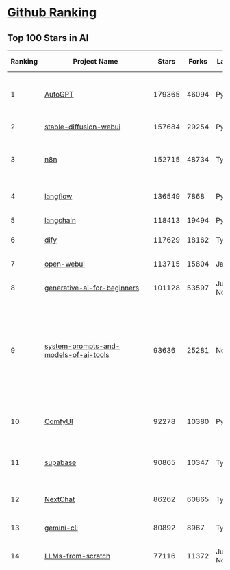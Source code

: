[Github Ranking](../README.md)
==========

## Top 100 Stars in AI

| Ranking | Project Name | Stars | Forks | Language | Open Issues | Description | Last Commit |
| ------- | ------------ | ----- | ----- | -------- | ----------- | ----------- | ----------- |
| 1 | [AutoGPT](https://github.com/Significant-Gravitas/AutoGPT) | 179365 | 46094 | Python | 189 | AutoGPT is the vision of accessible AI for everyone, to use and to build on. Our mission is to provide the tools, so that you can focus on what matters. | 2025-10-30T03:22:30Z |
| 2 | [stable-diffusion-webui](https://github.com/AUTOMATIC1111/stable-diffusion-webui) | 157684 | 29254 | Python | 2370 | Stable Diffusion web UI | 2025-10-07T20:06:10Z |
| 3 | [n8n](https://github.com/n8n-io/n8n) | 152715 | 48734 | TypeScript | 791 | Fair-code workflow automation platform with native AI capabilities. Combine visual building with custom code, self-host or cloud, 400+ integrations. | 2025-10-30T02:37:04Z |
| 4 | [langflow](https://github.com/langflow-ai/langflow) | 136549 | 7868 | Python | 382 | Langflow is a powerful tool for building and deploying AI-powered agents and workflows. | 2025-10-30T00:27:43Z |
| 5 | [langchain](https://github.com/langchain-ai/langchain) | 118413 | 19494 | Python | 175 | 🦜🔗 Build context-aware reasoning applications | 2025-10-29T23:15:28Z |
| 6 | [dify](https://github.com/langgenius/dify) | 117629 | 18162 | TypeScript | 466 | Production-ready platform for agentic workflow development. | 2025-10-30T03:02:56Z |
| 7 | [open-webui](https://github.com/open-webui/open-webui) | 113715 | 15804 | JavaScript | 225 | User-friendly AI Interface (Supports Ollama, OpenAI API, ...) | 2025-10-29T00:31:39Z |
| 8 | [generative-ai-for-beginners](https://github.com/microsoft/generative-ai-for-beginners) | 101128 | 53597 | Jupyter Notebook | 1 | 21 Lessons, Get Started Building with Generative AI  | 2025-10-27T03:19:39Z |
| 9 | [system-prompts-and-models-of-ai-tools](https://github.com/x1xhlol/system-prompts-and-models-of-ai-tools) | 93636 | 25281 | None | 60 | FULL Augment Code, Claude Code, Cluely, CodeBuddy, Comet, Cursor, Devin AI, Junie, Kiro, Leap.new, Lovable, Manus Agent Tools, NotionAI, Orchids.app, Perplexity, Poke, Qoder, Replit, Same.dev, Trae, Traycer AI, VSCode Agent, Warp.dev, Windsurf, Xcode, Z.ai Code, dia & v0. (And other Open Sourced) System Prompts, Internal Tools & AI Models | 2025-10-19T18:44:24Z |
| 10 | [ComfyUI](https://github.com/comfyanonymous/ComfyUI) | 92278 | 10380 | Python | 2885 | The most powerful and modular diffusion model GUI, api and backend with a graph/nodes interface. | 2025-10-29T23:37:11Z |
| 11 | [supabase](https://github.com/supabase/supabase) | 90865 | 10347 | TypeScript | 245 | The Postgres development platform. Supabase gives you a dedicated Postgres database to build your web, mobile, and AI applications. | 2025-10-30T03:46:03Z |
| 12 | [NextChat](https://github.com/ChatGPTNextWeb/NextChat) | 86262 | 60865 | TypeScript | 675 | ✨ Light and Fast AI Assistant. Support: Web \| iOS \| MacOS \| Android \|  Linux \| Windows | 2025-10-27T13:04:31Z |
| 13 | [gemini-cli](https://github.com/google-gemini/gemini-cli) | 80892 | 8967 | TypeScript | 2213 | An open-source AI agent that brings the power of Gemini directly into your terminal. | 2025-10-30T03:38:49Z |
| 14 | [LLMs-from-scratch](https://github.com/rasbt/LLMs-from-scratch) | 77116 | 11372 | Jupyter Notebook | 3 | Implement a ChatGPT-like LLM in PyTorch from scratch, step by step | 2025-10-29T01:36:22Z |
| 15 | [funNLP](https://github.com/fighting41love/funNLP) | 76887 | 15043 | Python | 35 | 中英文敏感词、语言检测、中外手机/电话归属地/运营商查询、名字推断性别、手机号抽取、身份证抽取、邮箱抽取、中日文人名库、中文缩写库、拆字词典、词汇情感值、停用词、反动词表、暴恐词表、繁简体转换、英文模拟中文发音、汪峰歌词生成器、职业名称词库、同义词库、反义词库、否定词库、汽车品牌词库、汽车零件词库、连续英文切割、各种中文词向量、公司名字大全、古诗词库、IT词库、财经词库、成语词库、地名词库、历史名人词库、诗词词库、医学词库、饮食词库、法律词库、汽车词库、动物词库、中文聊天语料、中文谣言数据、百度中文问答数据集、句子相似度匹配算法集合、bert资源、文本生成&摘要相关工具、cocoNLP信息抽取工具、国内电话号码正则匹配、清华大学XLORE:中英文跨语言百科知识图谱、清华大学人工智能技术系列报告、自然语言生成、NLU太难了系列、自动对联数据及机器人、用户名黑名单列表、罪名法务名词及分类模型、微信公众号语料、cs224n深度学习自然语言处理课程、中文手写汉字识别、中文自然语言处理 语料/数据集、变量命名神器、分词语料库+代码、任务型对话英文数据集、ASR 语音数据集 + 基于深度学习的中文语音识别系统、笑声检测器、Microsoft多语言数字/单位/如日期时间识别包、中华新华字典数据库及api(包括常用歇后语、成语、词语和汉字)、文档图谱自动生成、SpaCy 中文模型、Common Voice语音识别数据集新版、神经网络关系抽取、基于bert的命名实体识别、关键词(Keyphrase)抽取包pke、基于医疗领域知识图谱的问答系统、基于依存句法与语义角色标注的事件三元组抽取、依存句法分析4万句高质量标注数据、cnocr：用来做中文OCR的Python3包、中文人物关系知识图谱项目、中文nlp竞赛项目及代码汇总、中文字符数据、speech-aligner: 从“人声语音”及其“语言文本”产生音素级别时间对齐标注的工具、AmpliGraph: 知识图谱表示学习(Python)库：知识图谱概念链接预测、Scattertext 文本可视化(python)、语言/知识表示工具：BERT & ERNIE、中文对比英文自然语言处理NLP的区别综述、Synonyms中文近义词工具包、HarvestText领域自适应文本挖掘工具（新词发现-情感分析-实体链接等）、word2word：(Python)方便易用的多语言词-词对集：62种语言/3,564个多语言对、语音识别语料生成工具：从具有音频/字幕的在线视频创建自动语音识别(ASR)语料库、构建医疗实体识别的模型（包含词典和语料标注）、单文档非监督的关键词抽取、Kashgari中使用gpt-2语言模型、开源的金融投资数据提取工具、文本自动摘要库TextTeaser: 仅支持英文、人民日报语料处理工具集、一些关于自然语言的基本模型、基于14W歌曲知识库的问答尝试--功能包括歌词接龙and已知歌词找歌曲以及歌曲歌手歌词三角关系的问答、基于Siamese bilstm模型的相似句子判定模型并提供训练数据集和测试数据集、用Transformer编解码模型实现的根据Hacker News文章标题自动生成评论、用BERT进行序列标记和文本分类的模板代码、LitBank：NLP数据集——支持自然语言处理和计算人文学科任务的100部带标记英文小说语料、百度开源的基准信息抽取系统、虚假新闻数据集、Facebook: LAMA语言模型分析，提供Transformer-XL/BERT/ELMo/GPT预训练语言模型的统一访问接口、CommonsenseQA：面向常识的英文QA挑战、中文知识图谱资料、数据及工具、各大公司内部里大牛分享的技术文档 PDF 或者 PPT、自然语言生成SQL语句（英文）、中文NLP数据增强（EDA）工具、英文NLP数据增强工具 、基于医药知识图谱的智能问答系统、京东商品知识图谱、基于mongodb存储的军事领域知识图谱问答项目、基于远监督的中文关系抽取、语音情感分析、中文ULMFiT-情感分析-文本分类-语料及模型、一个拍照做题程序、世界各国大规模人名库、一个利用有趣中文语料库 qingyun 训练出来的中文聊天机器人、中文聊天机器人seqGAN、省市区镇行政区划数据带拼音标注、教育行业新闻语料库包含自动文摘功能、开放了对话机器人-知识图谱-语义理解-自然语言处理工具及数据、中文知识图谱：基于百度百科中文页面-抽取三元组信息-构建中文知识图谱、masr: 中文语音识别-提供预训练模型-高识别率、Python音频数据增广库、中文全词覆盖BERT及两份阅读理解数据、ConvLab：开源多域端到端对话系统平台、中文自然语言处理数据集、基于最新版本rasa搭建的对话系统、基于TensorFlow和BERT的管道式实体及关系抽取、一个小型的证券知识图谱/知识库、复盘所有NLP比赛的TOP方案、OpenCLaP：多领域开源中文预训练语言模型仓库、UER：基于不同语料+编码器+目标任务的中文预训练模型仓库、中文自然语言处理向量合集、基于金融-司法领域(兼有闲聊性质)的聊天机器人、g2pC：基于上下文的汉语读音自动标记模块、Zincbase 知识图谱构建工具包、诗歌质量评价/细粒度情感诗歌语料库、快速转化「中文数字」和「阿拉伯数字」、百度知道问答语料库、基于知识图谱的问答系统、jieba_fast 加速版的jieba、正则表达式教程、中文阅读理解数据集、基于BERT等最新语言模型的抽取式摘要提取、Python利用深度学习进行文本摘要的综合指南、知识图谱深度学习相关资料整理、维基大规模平行文本语料、StanfordNLP 0.2.0：纯Python版自然语言处理包、NeuralNLP-NeuralClassifier：腾讯开源深度学习文本分类工具、端到端的封闭域对话系统、中文命名实体识别：NeuroNER vs. BertNER、新闻事件线索抽取、2019年百度的三元组抽取比赛：“科学空间队”源码、基于依存句法的开放域文本知识三元组抽取和知识库构建、中文的GPT2训练代码、ML-NLP - 机器学习(Machine Learning)NLP面试中常考到的知识点和代码实现、nlp4han:中文自然语言处理工具集(断句/分词/词性标注/组块/句法分析/语义分析/NER/N元语法/HMM/代词消解/情感分析/拼写检查、XLM：Facebook的跨语言预训练语言模型、用基于BERT的微调和特征提取方法来进行知识图谱百度百科人物词条属性抽取、中文自然语言处理相关的开放任务-数据集-当前最佳结果、CoupletAI - 基于CNN+Bi-LSTM+Attention 的自动对对联系统、抽象知识图谱、MiningZhiDaoQACorpus - 580万百度知道问答数据挖掘项目、brat rapid annotation tool: 序列标注工具、大规模中文知识图谱数据：1.4亿实体、数据增强在机器翻译及其他nlp任务中的应用及效果、allennlp阅读理解:支持多种数据和模型、PDF表格数据提取工具 、 Graphbrain：AI开源软件库和科研工具，目的是促进自动意义提取和文本理解以及知识的探索和推断、简历自动筛选系统、基于命名实体识别的简历自动摘要、中文语言理解测评基准，包括代表性的数据集&基准模型&语料库&排行榜、树洞 OCR 文字识别 、从包含表格的扫描图片中识别表格和文字、语声迁移、Python口语自然语言处理工具集(英文)、 similarity：相似度计算工具包，java编写、海量中文预训练ALBERT模型 、Transformers 2.0 、基于大规模音频数据集Audioset的音频增强 、Poplar：网页版自然语言标注工具、图片文字去除，可用于漫画翻译 、186种语言的数字叫法库、Amazon发布基于知识的人-人开放领域对话数据集 、中文文本纠错模块代码、繁简体转换 、 Python实现的多种文本可读性评价指标、类似于人名/地名/组织机构名的命名体识别数据集 、东南大学《知识图谱》研究生课程(资料)、. 英文拼写检查库 、 wwsearch是企业微信后台自研的全文检索引擎、CHAMELEON：深度学习新闻推荐系统元架构 、 8篇论文梳理BERT相关模型进展与反思、DocSearch：免费文档搜索引擎、 LIDA：轻量交互式对话标注工具 、aili - the fastest in-memory index in the East 东半球最快并发索引 、知识图谱车音工作项目、自然语言生成资源大全 、中日韩分词库mecab的Python接口库、中文文本摘要/关键词提取、汉字字符特征提取器 (featurizer)，提取汉字的特征（发音特征、字形特征）用做深度学习的特征、中文生成任务基准测评 、中文缩写数据集、中文任务基准测评 - 代表性的数据集-基准(预训练)模型-语料库-baseline-工具包-排行榜、PySS3：面向可解释AI的SS3文本分类器机器可视化工具 、中文NLP数据集列表、COPE - 格律诗编辑程序、doccano：基于网页的开源协同多语言文本标注工具 、PreNLP：自然语言预处理库、简单的简历解析器，用来从简历中提取关键信息、用于中文闲聊的GPT2模型：GPT2-chitchat、基于检索聊天机器人多轮响应选择相关资源列表(Leaderboards、Datasets、Papers)、(Colab)抽象文本摘要实现集锦(教程 、词语拼音数据、高效模糊搜索工具、NLP数据增广资源集、微软对话机器人框架 、 GitHub Typo Corpus：大规模GitHub多语言拼写错误/语法错误数据集、TextCluster：短文本聚类预处理模块 Short text cluster、面向语音识别的中文文本规范化、BLINK：最先进的实体链接库、BertPunc：基于BERT的最先进标点修复模型、Tokenizer：快速、可定制的文本词条化库、中文语言理解测评基准，包括代表性的数据集、基准(预训练)模型、语料库、排行榜、spaCy 医学文本挖掘与信息提取 、 NLP任务示例项目代码集、 python拼写检查库、chatbot-list - 行业内关于智能客服、聊天机器人的应用和架构、算法分享和介绍、语音质量评价指标(MOSNet, BSSEval, STOI, PESQ, SRMR)、 用138GB语料训练的法文RoBERTa预训练语言模型 、BERT-NER-Pytorch：三种不同模式的BERT中文NER实验、无道词典 - 有道词典的命令行版本，支持英汉互查和在线查询、2019年NLP亮点回顾、 Chinese medical dialogue data 中文医疗对话数据集 、最好的汉字数字(中文数字)-阿拉伯数字转换工具、 基于百科知识库的中文词语多词义/义项获取与特定句子词语语义消歧、awesome-nlp-sentiment-analysis - 情感分析、情绪原因识别、评价对象和评价词抽取、LineFlow：面向所有深度学习框架的NLP数据高效加载器、中文医学NLP公开资源整理 、MedQuAD：(英文)医学问答数据集、将自然语言数字串解析转换为整数和浮点数、Transfer Learning in Natural Language Processing (NLP) 、面向语音识别的中文/英文发音辞典、Tokenizers：注重性能与多功能性的最先进分词器、CLUENER 细粒度命名实体识别 Fine Grained Named Entity Recognition、 基于BERT的中文命名实体识别、中文谣言数据库、NLP数据集/基准任务大列表、nlp相关的一些论文及代码, 包括主题模型、词向量(Word Embedding)、命名实体识别(NER)、文本分类(Text Classificatin)、文本生成(Text Generation)、文本相似性(Text Similarity)计算等，涉及到各种与nlp相关的算法，基于keras和tensorflow 、Python文本挖掘/NLP实战示例、 Blackstone：面向非结构化法律文本的spaCy pipeline和NLP模型通过同义词替换实现文本“变脸” 、中文 预训练 ELECTREA 模型: 基于对抗学习 pretrain Chinese Model 、albert-chinese-ner - 用预训练语言模型ALBERT做中文NER 、基于GPT2的特定主题文本生成/文本增广、开源预训练语言模型合集、多语言句向量包、编码、标记和实现：一种可控高效的文本生成方法、 英文脏话大列表 、attnvis：GPT2、BERT等transformer语言模型注意力交互可视化、CoVoST：Facebook发布的多语种语音-文本翻译语料库，包括11种语言(法语、德语、荷兰语、俄语、西班牙语、意大利语、土耳其语、波斯语、瑞典语、蒙古语和中文)的语音、文字转录及英文译文、Jiagu自然语言处理工具 - 以BiLSTM等模型为基础，提供知识图谱关系抽取 中文分词 词性标注 命名实体识别 情感分析 新词发现 关键词 文本摘要 文本聚类等功能、用unet实现对文档表格的自动检测，表格重建、NLP事件提取文献资源列表 、 金融领域自然语言处理研究资源大列表、CLUEDatasetSearch - 中英文NLP数据集：搜索所有中文NLP数据集，附常用英文NLP数据集 、medical_NER - 中文医学知识图谱命名实体识别 、(哈佛)讲因果推理的免费书、知识图谱相关学习资料/数据集/工具资源大列表、Forte：灵活强大的自然语言处理pipeline工具集 、Python字符串相似性算法库、PyLaia：面向手写文档分析的深度学习工具包、TextFooler：针对文本分类/推理的对抗文本生成模块、Haystack：灵活、强大的可扩展问答(QA)框架、中文关键短语抽取工具 | 2024-05-10T07:38:24Z |
| 16 | [netdata](https://github.com/netdata/netdata) | 76524 | 6209 | C | 170 | The fastest path to AI-powered full stack observability, even for lean teams. | 2025-10-30T00:24:51Z |
| 17 | [Deep-Live-Cam](https://github.com/hacksider/Deep-Live-Cam) | 74243 | 10841 | Python | 55 | real time face swap and one-click video deepfake with only a single image | 2025-10-28T11:16:44Z |
| 18 | [awesome-llm-apps](https://github.com/Shubhamsaboo/awesome-llm-apps) | 74138 | 9646 | Python | 4 | Collection of awesome LLM apps with AI Agents and RAG using OpenAI, Anthropic, Gemini and opensource models. | 2025-10-19T17:51:53Z |
| 19 | [awesome-mcp-servers](https://github.com/punkpeye/awesome-mcp-servers) | 73862 | 6182 | None | 48 | A collection of MCP servers. | 2025-10-29T02:49:57Z |
| 20 | [browser-use](https://github.com/browser-use/browser-use) | 71920 | 8530 | Python | 138 | 🌐 Make websites accessible for AI agents. Automate tasks online with ease. | 2025-10-30T03:14:27Z |
| 21 | [lobe-chat](https://github.com/lobehub/lobe-chat) | 67262 | 13901 | TypeScript | 891 | 🤯 Lobe Chat - an open-source, modern design AI chat framework. Supports multiple AI providers (OpenAI / Claude 4 / Gemini / DeepSeek / Ollama / Qwen), Knowledge Base (file upload / RAG ), one click install MCP Marketplace and Artifacts / Thinking. One-click FREE deployment of your private AI Agent application. | 2025-10-30T03:45:32Z |
| 22 | [ragflow](https://github.com/infiniflow/ragflow) | 66775 | 7084 | TypeScript | 2956 | RAGFlow is a leading open-source Retrieval-Augmented Generation (RAG) engine that fuses cutting-edge RAG with Agent capabilities to create a superior context layer for LLMs | 2025-10-30T03:36:02Z |
| 23 | [AppFlowy](https://github.com/AppFlowy-IO/AppFlowy) | 66200 | 4689 | Dart | 973 | Bring projects, wikis, and teams together with AI. AppFlowy is the AI collaborative workspace where you achieve more without losing control of your data. The leading open source Notion alternative. | 2025-10-27T01:50:39Z |
| 24 | [Prompt-Engineering-Guide](https://github.com/dair-ai/Prompt-Engineering-Guide) | 65643 | 6820 | MDX | 156 | 🐙 Guides, papers, lessons, notebooks and resources for prompt engineering, context engineering, RAG, and AI Agents. | 2025-10-16T15:44:13Z |
| 25 | [firecrawl](https://github.com/firecrawl/firecrawl) | 65402 | 5158 | TypeScript | 28 | 🔥 The Web Data API for AI - Turn entire websites into LLM-ready markdown or structured data | 2025-10-30T00:10:32Z |
| 26 | [PaddleOCR](https://github.com/PaddlePaddle/PaddleOCR) | 61941 | 9181 | Python | 176 | Turn any PDF or image document into structured data for your AI. A powerful, lightweight OCR toolkit that bridges the gap between images/PDFs and LLMs. Supports 100+ languages. | 2025-10-30T02:42:35Z |
| 27 | [LLaMA-Factory](https://github.com/hiyouga/LLaMA-Factory) | 61149 | 7398 | Python | 739 | Unified Efficient Fine-Tuning of 100+ LLMs & VLMs (ACL 2024) | 2025-10-27T13:23:32Z |
| 28 | [MetaGPT](https://github.com/FoundationAgents/MetaGPT) | 59143 | 7184 | Python | 8 | 🌟 The Multi-Agent Framework: First AI Software Company, Towards Natural Language Programming | 2025-10-04T05:57:57Z |
| 29 | [crawl4ai](https://github.com/unclecode/crawl4ai) | 55195 | 5520 | Python | 169 | 🚀🤖 Crawl4AI: Open-source LLM Friendly Web Crawler & Scraper. Don't be shy, join here: https://discord.gg/jP8KfhDhyN | 2025-10-29T10:00:13Z |
| 30 | [gpt-engineer](https://github.com/AntonOsika/gpt-engineer) | 54982 | 7335 | Python | 31 | CLI platform to experiment with codegen. Precursor to: https://lovable.dev | 2025-05-14T10:15:10Z |
| 31 | [meilisearch](https://github.com/meilisearch/meilisearch) | 54245 | 2236 | Rust | 216 | A lightning-fast search engine API bringing AI-powered hybrid search to your sites and applications. | 2025-10-29T17:27:37Z |
| 32 | [ChatGPT](https://github.com/lencx/ChatGPT) | 54195 | 6191 | Rust | 855 | 🔮 ChatGPT Desktop Application (Mac, Windows and Linux) | 2024-08-29T17:58:11Z |
| 33 | [OpenBB](https://github.com/OpenBB-finance/OpenBB) | 54015 | 5200 | Python | 32 | Financial data platform for analysts, quants and AI agents. | 2025-10-30T03:31:19Z |
| 34 | [autogen](https://github.com/microsoft/autogen) | 51222 | 7802 | Python | 407 | A programming framework for agentic AI | 2025-10-08T04:58:17Z |
| 35 | [anything-llm](https://github.com/Mintplex-Labs/anything-llm) | 50527 | 5325 | JavaScript | 270 | The all-in-one Desktop & Docker AI application with built-in RAG, AI agents, No-code agent builder, MCP compatibility,  and more. | 2025-10-29T12:10:57Z |
| 36 | [MoneyPrinterTurbo](https://github.com/harry0703/MoneyPrinterTurbo) | 47388 | 6617 | Python | 201 | 利用AI大模型，一键生成高清短视频 Generate short videos with one click using AI LLM. | 2025-06-11T06:34:54Z |
| 37 | [Flowise](https://github.com/FlowiseAI/Flowise) | 46145 | 22943 | TypeScript | 615 | Build AI Agents, Visually | 2025-10-29T11:33:27Z |
| 38 | [dbeaver](https://github.com/dbeaver/dbeaver) | 45986 | 3882 | Java | 3088 | Free universal database tool and SQL client | 2025-10-29T16:19:56Z |
| 39 | [llm-app](https://github.com/pathwaycom/llm-app) | 45926 | 1183 | Jupyter Notebook | 4 | Ready-to-run cloud templates for RAG, AI pipelines, and enterprise search with live data. 🐳Docker-friendly.⚡Always in sync with Sharepoint, Google Drive, S3, Kafka, PostgreSQL, real-time data APIs, and more. | 2025-10-23T15:24:08Z |
| 40 | [text-generation-webui](https://github.com/oobabooga/text-generation-webui) | 45262 | 5820 | Python | 2603 | The definitive Web UI for local AI, with powerful features and easy setup. | 2025-10-28T19:48:04Z |
| 41 | [JeecgBoot](https://github.com/jeecgboot/JeecgBoot) | 44168 | 15617 | Java | 35 | 🔥AI低代码平台，助力企业快速实现低代码开发和构建AI应用！前后端分离架构 SpringBoot3，SpringCloud、MybatisPlus，Ant Design&Vue3、TS+vite！强大代码生成器实现前后端一键生成，无需手写代码! 引领AI低代码开发模式：AI生成→在线编码→代码生成→手工合并，解决Java项目80%重复工作，提升效率，节省成本，兼顾灵活性~ | 2025-10-28T15:01:39Z |
| 42 | [ClickHouse](https://github.com/ClickHouse/ClickHouse) | 43670 | 7760 | C++ | 4699 | ClickHouse® is a real-time analytics database management system | 2025-10-30T03:32:54Z |
| 43 | [ai-agents-for-beginners](https://github.com/microsoft/ai-agents-for-beginners) | 43488 | 14553 | Jupyter Notebook | 6 | 12 Lessons to Get Started Building AI Agents | 2025-10-24T10:12:01Z |
| 44 | [AI-For-Beginners](https://github.com/microsoft/AI-For-Beginners) | 43436 | 8529 | Jupyter Notebook | 1 | 12 Weeks, 24 Lessons, AI for All! | 2025-10-29T16:38:26Z |
| 45 | [spec-kit](https://github.com/github/spec-kit) | 43396 | 3692 | Shell | 369 | 💫 Toolkit to help you get started with Spec-Driven Development | 2025-10-23T17:12:11Z |
| 46 | [airflow](https://github.com/apache/airflow) | 42980 | 15862 | Python | 1341 | Apache Airflow - A platform to programmatically author, schedule, and monitor workflows | 2025-10-30T03:23:31Z |
| 47 | [GitHubDaily](https://github.com/GitHubDaily/GitHubDaily) | 42699 | 4327 | None | 440 | 坚持分享 GitHub 上高质量、有趣实用的开源技术教程、开发者工具、编程网站、技术资讯。A list cool, interesting projects of GitHub. | 2025-03-20T08:54:47Z |
| 48 | [docling](https://github.com/docling-project/docling) | 42614 | 3043 | Python | 660 | Get your documents ready for gen AI | 2025-10-29T10:38:14Z |
| 49 | [ai-hedge-fund](https://github.com/virattt/ai-hedge-fund) | 42122 | 7450 | Python | 25 | An AI Hedge Fund Team | 2025-10-11T18:20:27Z |
| 50 | [mem0](https://github.com/mem0ai/mem0) | 42105 | 4531 | Python | 298 | Universal memory layer for AI Agents; Announcing OpenMemory MCP - local and secure memory management. | 2025-10-28T16:32:40Z |
| 51 | [kong](https://github.com/Kong/kong) | 42068 | 5002 | Lua | 63 | 🦍 The Cloud-Native Gateway for APIs & AI | 2025-10-28T10:04:13Z |
| 52 | [ailearning](https://github.com/apachecn/ailearning) | 41634 | 11596 | Python | 3 | AiLearning：数据分析+机器学习实战+线性代数+PyTorch+NLTK+TF2 | 2024-11-12T16:21:55Z |
| 53 | [ColossalAI](https://github.com/hpcaitech/ColossalAI) | 41217 | 4537 | Python | 430 | Making large AI models cheaper, faster and more accessible | 2025-10-13T17:34:46Z |
| 54 | [upscayl](https://github.com/upscayl/upscayl) | 40819 | 1914 | TypeScript | 54 | 🆙 Upscayl - #1 Free and Open Source AI Image Upscaler for Linux, MacOS and Windows. | 2025-10-28T10:39:31Z |
| 55 | [crewAI](https://github.com/crewAIInc/crewAI) | 39850 | 5305 | Python | 36 | Framework for orchestrating role-playing, autonomous AI agents. By fostering collaborative intelligence, CrewAI empowers agents to work together seamlessly, tackling complex tasks. | 2025-10-29T18:14:02Z |
| 56 | [ray](https://github.com/ray-project/ray) | 39591 | 6841 | Python | 2827 | Ray is an AI compute engine. Ray consists of a core distributed runtime and a set of AI Libraries for accelerating ML workloads. | 2025-10-30T02:24:17Z |
| 57 | [chatgpt-on-wechat](https://github.com/zhayujie/chatgpt-on-wechat) | 39527 | 9471 | Python | 307 | 基于大模型搭建的聊天机器人，同时支持 微信公众号、企业微信应用、飞书、钉钉 等接入，可选择ChatGPT/Claude/DeepSeek/文心一言/讯飞星火/通义千问/ Gemini/GLM-4/Kimi/LinkAI，能处理文本、语音和图片，访问操作系统和互联网，支持基于自有知识库进行定制企业智能客服。 | 2025-10-22T10:32:10Z |
| 58 | [cursor-free-vip](https://github.com/yeongpin/cursor-free-vip) | 39437 | 4797 | Python | 628 | [Support 0.49.x]（Reset Cursor AI MachineID & Bypass Higher Token Limit） Cursor Ai ，自动重置机器ID ， 免费升级使用Pro功能: You've reached your trial request limit. / Too many free trial accounts used on this machine. Please upgrade to pro. We have this limit in place to prevent abuse. Please let us know if you believe this is a mistake. | 2025-09-16T03:47:39Z |
| 59 | [photoprism](https://github.com/photoprism/photoprism) | 38666 | 2161 | Go | 446 | AI-Powered Photos App for the Decentralized Web 🌈💎✨ | 2025-10-29T19:14:18Z |
| 60 | [quivr](https://github.com/QuivrHQ/quivr) | 38565 | 3684 | Python | 2 | Opiniated RAG for integrating GenAI in your apps 🧠   Focus on your product rather than the RAG. Easy integration in existing products with customisation!  Any LLM: GPT4, Groq, Llama. Any Vectorstore: PGVector, Faiss. Any Files. Anyway you want.  | 2025-07-09T12:55:23Z |
| 61 | [aider](https://github.com/Aider-AI/aider) | 38109 | 3625 | Python | 1066 | aider is AI pair programming in your terminal | 2025-10-05T19:11:17Z |
| 62 | [Open-Assistant](https://github.com/LAION-AI/Open-Assistant) | 37484 | 3301 | Python | 227 | OpenAssistant is a chat-based assistant that understands tasks, can interact with third-party systems, and retrieve information dynamically to do so. | 2024-08-17T01:55:35Z |
| 63 | [chatbox](https://github.com/chatboxai/chatbox) | 37127 | 3763 | TypeScript | 903 | User-friendly Desktop Client App for AI Models/LLMs (GPT, Claude, Gemini, Ollama...) | 2025-10-29T09:07:44Z |
| 64 | [ToolJet](https://github.com/ToolJet/ToolJet) | 36832 | 4859 | JavaScript | 643 | ToolJet is the open-source foundation of ToolJet AI - the AI-native platform for building internal tools, dashboard, business applications, workflows and AI agents 🚀 | 2025-10-29T22:46:27Z |
| 65 | [MockingBird](https://github.com/babysor/MockingBird) | 36726 | 5270 | Python | 478 | 🚀AI拟声: 5秒内克隆您的声音并生成任意语音内容 Clone a voice in 5 seconds to generate arbitrary speech in real-time | 2024-11-15T05:00:29Z |
| 66 | [mindsdb](https://github.com/mindsdb/mindsdb) | 36676 | 5914 | Python | 58 | Federated query engine for AI - The only MCP Server you'll ever need | 2025-10-29T22:23:16Z |
| 67 | [google-research](https://github.com/google-research/google-research) | 36619 | 8219 | Jupyter Notebook | 1079 | Google Research | 2025-10-29T16:10:37Z |
| 68 | [LocalAI](https://github.com/mudler/LocalAI) | 36128 | 2866 | Go | 258 | :robot: The free, Open Source alternative to OpenAI, Claude and others. Self-hosted and local-first. Drop-in replacement for OpenAI,  running on consumer-grade hardware. No GPU required. Runs gguf, transformers, diffusers and many more. Features: Generate Text, Audio, Video, Images, Voice Cloning, Distributed, P2P and decentralized inference | 2025-10-29T16:18:58Z |
| 69 | [context7](https://github.com/upstash/context7) | 35532 | 1757 | JavaScript | 88 | Context7 MCP Server -- Up-to-date code documentation for LLMs and AI code editors | 2025-10-29T20:18:48Z |
| 70 | [Folo](https://github.com/RSSNext/Folo) | 35474 | 1735 | TypeScript | 299 | 🧡 Follow everything in one place | 2025-10-30T03:42:56Z |
| 71 | [AgentGPT](https://github.com/reworkd/AgentGPT) | 35135 | 9484 | TypeScript | 130 | 🤖 Assemble, configure, and deploy autonomous AI Agents in your browser. | 2025-04-29T01:19:32Z |
| 72 | [awesome-cursorrules](https://github.com/PatrickJS/awesome-cursorrules) | 34975 | 2964 | MDX | 37 | 📄  Configuration files that enhance Cursor AI editor experience with custom rules and behaviors | 2025-10-24T16:37:26Z |
| 73 | [agno](https://github.com/agno-agi/agno) | 34716 | 4552 | Python | 134 | Multi-agent framework, runtime and control plane. Built for speed, privacy, and scale. | 2025-10-29T20:31:36Z |
| 74 | [gold-miner](https://github.com/xitu/gold-miner) | 34280 | 5042 | None | 11 | 🥇掘金翻译计划，可能是世界最大最好的英译中技术社区，最懂读者和译者的翻译平台： | 2024-04-17T09:44:37Z |
| 75 | [Fabric](https://github.com/danielmiessler/Fabric) | 34039 | 3475 | JavaScript | 42 | Fabric is an open-source framework for augmenting humans using AI. It provides a modular system for solving specific problems using a crowdsourced set of AI prompts that can be used anywhere. | 2025-10-28T14:34:20Z |
| 76 | [ruoyi-vue-pro](https://github.com/YunaiV/ruoyi-vue-pro) | 33795 | 7295 | Java | 12 | 🔥 官方推荐 🔥 RuoYi-Vue 全新 Pro 版本，优化重构所有功能。基于 Spring Boot + MyBatis Plus + Vue & Element 实现的后台管理系统 + 微信小程序，支持 RBAC 动态权限、数据权限、SaaS 多租户、Flowable 工作流、三方登录、支付、短信、商城、CRM、ERP、AI 大模型等功能。你的 ⭐️ Star ⭐️，是作者生发的动力！ | 2025-10-12T07:41:03Z |
| 77 | [gpt-pilot](https://github.com/Pythagora-io/gpt-pilot) | 33543 | 3461 | Python | 238 | The first real AI developer | 2025-09-11T13:41:50Z |
| 78 | [qlib](https://github.com/microsoft/qlib) | 32892 | 5069 | Python | 260 | Qlib is an AI-oriented Quant investment platform that aims to use AI tech to empower Quant Research, from exploring ideas to implementing productions. Qlib supports diverse ML modeling paradigms, including supervised learning, market dynamics modeling, and RL, and is now equipped with https://github.com/microsoft/RD-Agent to automate R&D process. | 2025-10-17T05:22:09Z |
| 79 | [spaCy](https://github.com/explosion/spaCy) | 32734 | 4612 | Python | 174 | 💫 Industrial-strength Natural Language Processing (NLP) in Python | 2025-10-28T08:43:48Z |
| 80 | [chatbot-ui](https://github.com/mckaywrigley/chatbot-ui) | 32553 | 9388 | TypeScript | 181 | AI chat for any model. | 2024-08-03T00:38:07Z |
| 81 | [tabby](https://github.com/TabbyML/tabby) | 32329 | 1626 | Rust | 218 | Self-hosted AI coding assistant | 2025-10-23T20:03:44Z |
| 82 | [nacos](https://github.com/alibaba/nacos) | 32212 | 13162 | Java | 260 | an easy-to-use dynamic service discovery, configuration and service management platform for building AI cloud native applications. | 2025-10-21T21:17:28Z |
| 83 | [exo](https://github.com/exo-explore/exo) | 32182 | 2175 | Python | 374 | Run your own AI cluster at home with everyday devices 📱💻 🖥️⌚ | 2025-10-21T16:29:52Z |
| 84 | [fairseq](https://github.com/facebookresearch/fairseq) | 31897 | 6620 | Python | 1194 | Facebook AI Research Sequence-to-Sequence Toolkit written in Python. | 2025-09-30T11:16:06Z |
| 85 | [netron](https://github.com/lutzroeder/netron) | 31660 | 3015 | JavaScript | 20 | Visualizer for neural network, deep learning and machine learning models | 2025-10-30T02:20:54Z |
| 86 | [cursor](https://github.com/cursor/cursor) | 31545 | 2081 | None | 2208 | The AI Code Editor | 2025-10-22T22:53:11Z |
| 87 | [khoj](https://github.com/khoj-ai/khoj) | 31427 | 1851 | Python | 75 | Your AI second brain. Self-hostable. Get answers from the web or your docs. Build custom agents, schedule automations, do deep research. Turn any online or local LLM into your personal, autonomous AI (gpt, claude, gemini, llama, qwen, mistral). Get started - free. | 2025-09-16T09:17:58Z |
| 88 | [LibreChat](https://github.com/danny-avila/LibreChat) | 31144 | 6040 | TypeScript | 212 | Enhanced ChatGPT Clone: Features Agents, MCP, DeepSeek, Anthropic, AWS, OpenAI, Responses API, Azure, Groq, o1, GPT-5, Mistral, OpenRouter, Vertex AI, Gemini, Artifacts, AI model switching, message search, Code Interpreter, langchain, DALL-E-3, OpenAPI Actions, Functions, Secure Multi-User Auth, Presets, open-source for self-hosting. Active. | 2025-10-29T22:28:29Z |
| 89 | [AI-Expert-Roadmap](https://github.com/AMAI-GmbH/AI-Expert-Roadmap) | 30438 | 2546 | JavaScript | 13 | Roadmap to becoming an Artificial Intelligence Expert in 2022 | 2025-09-12T14:59:30Z |
| 90 | [pytorch-lightning](https://github.com/Lightning-AI/pytorch-lightning) | 30348 | 3588 | Python | 821 | Pretrain, finetune ANY AI model of ANY size on 1 or 10,000+ GPUs with zero code changes. | 2025-10-29T17:09:29Z |
| 91 | [roop](https://github.com/s0md3v/roop) | 30320 | 6899 | Python | 0 | one-click face swap | 2024-08-19T12:57:17Z |
| 92 | [Mr.-Ranedeer-AI-Tutor](https://github.com/JushBJJ/Mr.-Ranedeer-AI-Tutor) | 29660 | 3377 | None | 14 | A GPT-4 AI Tutor Prompt for customizable personalized learning experiences. | 2025-09-30T08:08:00Z |
| 93 | [opencode](https://github.com/sst/opencode) | 29636 | 2277 | TypeScript | 957 | The AI coding agent built for the terminal. | 2025-10-30T02:28:20Z |
| 94 | [continue](https://github.com/continuedev/continue) | 29558 | 3702 | TypeScript | 649 | ⏩ Ship faster with Continuous AI. Build and run custom agents across your IDE, terminal, and CI | 2025-10-30T01:00:35Z |
| 95 | [PDFMathTranslate](https://github.com/Byaidu/PDFMathTranslate) | 29393 | 2599 | Python | 110 | [EMNLP 2025 Demo] PDF scientific paper translation with preserved formats - 基于 AI 完整保留排版的 PDF 文档全文双语翻译，支持 Google/DeepL/Ollama/OpenAI 等服务，提供 CLI/GUI/MCP/Docker/Zotero | 2025-10-27T14:06:00Z |
| 96 | [Jobs_Applier_AI_Agent_AIHawk](https://github.com/feder-cr/Jobs_Applier_AI_Agent_AIHawk) | 29024 | 4412 | Python | 11 | AIHawk aims to easy job hunt process by automating the job application process. Utilizing artificial intelligence, it enables users to apply for multiple jobs in a tailored way. | 2025-05-28T13:24:12Z |
| 97 | [500-AI-Machine-learning-Deep-learning-Computer-vision-NLP-Projects-with-code](https://github.com/ashishpatel26/500-AI-Machine-learning-Deep-learning-Computer-vision-NLP-Projects-with-code) | 28417 | 6381 | None | 47 | 500 AI Machine learning Deep learning Computer vision NLP Projects with code | 2025-08-01T11:54:09Z |
| 98 | [so-vits-svc](https://github.com/svc-develop-team/so-vits-svc) | 27713 | 5067 | Python | 21 | SoftVC VITS Singing Voice Conversion | 2023-11-11T13:11:31Z |
| 99 | [Genesis](https://github.com/Genesis-Embodied-AI/Genesis) | 27480 | 2524 | Python | 112 | A generative world for general-purpose robotics & embodied AI learning. | 2025-10-29T12:36:34Z |
| 100 | [nx](https://github.com/nrwl/nx) | 27347 | 2617 | TypeScript | 634 | Get to green PRs in half the time. Nx optimizes your builds, scales your CI, and fixes failed PRs. Built for developers and AI agents. | 2025-10-29T22:53:05Z |

